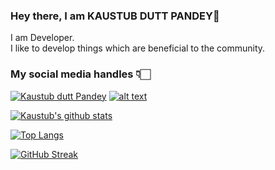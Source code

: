 ### Hey there, I am KAUSTUB DUTT PANDEY👋
I am Developer.
<br>
I like to develop things which are beneficial to the community.
<br>

### My social media handles  👇🏻
<a href="https://www.linkedin.com/in/kaustub-dutt-pandey-9921b920a/"> ![Kaustub dutt Pandey](https://img.shields.io/badge/-LinkedIn-0e76a8?style=plastic&logo=linkedIn)</a>
<a href="https://twitter.com/PandeyKaustub">![alt text](https://img.shields.io/badge/-Twitter-1DA1F2?style=plastic&logo=Twitter) </a>

[![Kaustub's github stats](https://github-readme-stats.vercel.app/api?username=kdpandey09)](https://github.com/kdpandey09/github-readme-stats)

[![Top Langs](https://github-readme-stats.vercel.app/api/top-langs/?username=kdpandey09&layout=compact)](https://github.com/kdpandey09/github-readme-stats)

[![GitHub Streak](https://github-readme-streak-stats.herokuapp.com?user=kdpandey09&theme=buefy)](https://git.io/streak-stats)